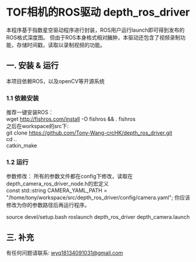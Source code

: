 # TOF相机的ROS驱动 depth_ros_driver
  本程序基于指数星空驱动程序进行封装，ROS用户运行launch即可得到发布的ROS格式深度图。
  但由于ROS本身格式相对臃肿，本驱动还包含了视频录制功能，存储时间戳，读取以录制视频的功能。

## 一. 安装 & 运行
  本项目依赖ROS，以及openCV等开源系统

### 1.1 依赖安装
  推荐一键安装ROS： \
   wget http://fishros.com/install -O fishros && . fishros \
  之后在workspace的src下: \
   git clone https://github.com/Tony-Wang-crcHK/depth_ros_driver.git \
   cd .. \
   catkin_make 

### 1.2 运行
 
   参数修改： 所有的参数文件都在config下修改，读取在depth_camera_ros_driver_node.h的宏定义 \
   const std::string CAMERA_YAML_PATH = "/home/tony/workspace/src/depth_ros_driver/config/camera.yaml";
   你应该修改为你的参数路径后再运行程序。

   source devel/setup.bash
   roslaunch depth_ros_driver depth_camera.launch

## 三. 补充
  有任何问题请联系: wyq18134091031@gmail.com
